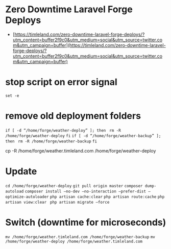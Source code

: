 # Zero Downtime Laravel Forge Deploys

-  [https://timleland.com/zero-downtime-laravel-forge-deploys/?utm_content=buffer2f9c0&utm_medium=social&utm_source=twitter.com&utm_campaign=buffer](https://timleland.com/zero-downtime-laravel-forge-deploys/?utm_content=buffer2f9c0&utm_medium=social&utm_source=twitter.com&utm_campaign=buffer) 

# stop script on error signal
`set -e`

# remove old deployment folders

`if [ -d “/home/forge/weather-deploy” ]; then`
` rm -R /home/forge/weather-deploy`
`fi`
`if [ -d “/home/forge/weather-backup” ]; then`
` rm -R /home/forge/weather-backup`
`fi`

cp -R /home/forge/weather.timleland.com /home/forge/weather-deploy

# Update

`cd /home/forge/weather-deploy`
`git pull origin master`
`composer dump-autoload`
`composer install —no-dev —no-interaction —prefer-dist —optimize-autoloader`
`php artisan cache:clear`
`php artisan route:cache`
`php artisan view:clear `
`php artisan migrate —force`

# Switch (downtime for microseconds)

`mv /home/forge/weather.timleland.com /home/forge/weather-backup`
`mv /home/forge/weather-deploy /home/forge/weather.timleland.com`

